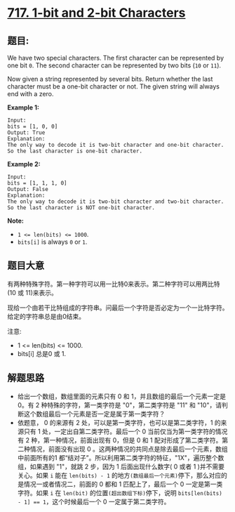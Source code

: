 # [717. 1-bit and 2-bit Characters](https://leetcode.com/problems/1-bit-and-2-bit-characters/)


## 题目:

We have two special characters. The first character can be represented by one bit `0`. The second character can be represented by two bits (`10` or `11`).

Now given a string represented by several bits. Return whether the last character must be a one-bit character or not. The given string will always end with a zero.

**Example 1:**

    Input: 
    bits = [1, 0, 0]
    Output: True
    Explanation: 
    The only way to decode it is two-bit character and one-bit character. So the last character is one-bit character.

**Example 2:**

    Input: 
    bits = [1, 1, 1, 0]
    Output: False
    Explanation: 
    The only way to decode it is two-bit character and two-bit character. So the last character is NOT one-bit character.

**Note:**

- `1 <= len(bits) <= 1000`.
- `bits[i]` is always `0` or `1`.

## 题目大意

有两种特殊字符。第一种字符可以用一比特0来表示。第二种字符可以用两比特(10 或 11)来表示。

现给一个由若干比特组成的字符串。问最后一个字符是否必定为一个一比特字符。给定的字符串总是由0结束。

注意:

- 1 <= len(bits) <= 1000.
- bits[i] 总是0 或 1.


## 解题思路

- 给出一个数组，数组里面的元素只有 0 和 1，并且数组的最后一个元素一定是 0。有 2 种特殊的字符，第一类字符是 "0"，第二类字符是 "11" 和 "10"，请判断这个数组最后一个元素是否一定是属于第一类字符？
- 依题意， 0 的来源有 2 处，可以是第一类字符，也可以是第二类字符，1 的来源只有 1 处，一定出自第二类字符。最后一个 0 当前仅当为第一类字符的情况有 2 种，第一种情况，前面出现有 0，但是 0 和 1 配对形成了第二类字符。第二种情况，前面没有出现 0 。这两种情况的共同点是除去最后一个元素，数组中前面所有的1 都“结对子”。所以利用第二类字符的特征，"1X"，遍历整个数组，如果遇到 "1"，就跳 2 步，因为 1 后面出现什么数字( 0 或者 1 )并不需要关心。如果 `i` 能在 `len(bits) - 1` 的地方`(数组最后一个元素)`停下，那么对应的是情况一或者情况二，前面的 0 都和 1 匹配上了，最后一个 0 一定是第一类字符。如果 `i` 在 `len(bit)` 的位置`(超出数组下标)`停下，说明 `bits[len(bits) - 1] == 1`，这个时候最后一个 0 一定属于第二类字符。
